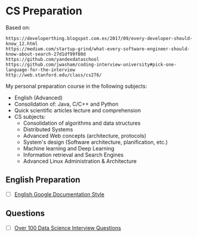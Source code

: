 # CS Preparation

Based on:
```
https://developerthing.blogspot.com.es/2017/09/every-developer-should-know_12.html
https://medium.com/startup-grind/what-every-software-engineer-should-know-about-search-27d1df99f80d
https://github.com/yandexdataschool
https://github.com/jwasham/coding-interview-university#pick-one-language-for-the-interview
http://web.stanford.edu/class/cs276/
```

My personal preparation course in the following subjects:
* English (Advanced)
* Consolidation of: Java, C/C++ and Python
* Quick scientific articles lecture and comprehension
* CS subjects:
  * Consolidation of algorithms and data structures
  * Distributed Systems
  * Advanced Web concepts (architecture, protocols)
  * System's design (Software architecture, planification, etc.)
  * Machine learning and Deep Learning
  * Information retrieval and Search Engines
  * Advanced Linux Administration & Architecture

## English Preparation
- [ ] [English Google Documentation Style](https://developers.google.com/style/)

## Questions
- [ ] [Over 100 Data Science Interview Questions](http://www.learndatasci.com/data-science-interview-questions)
